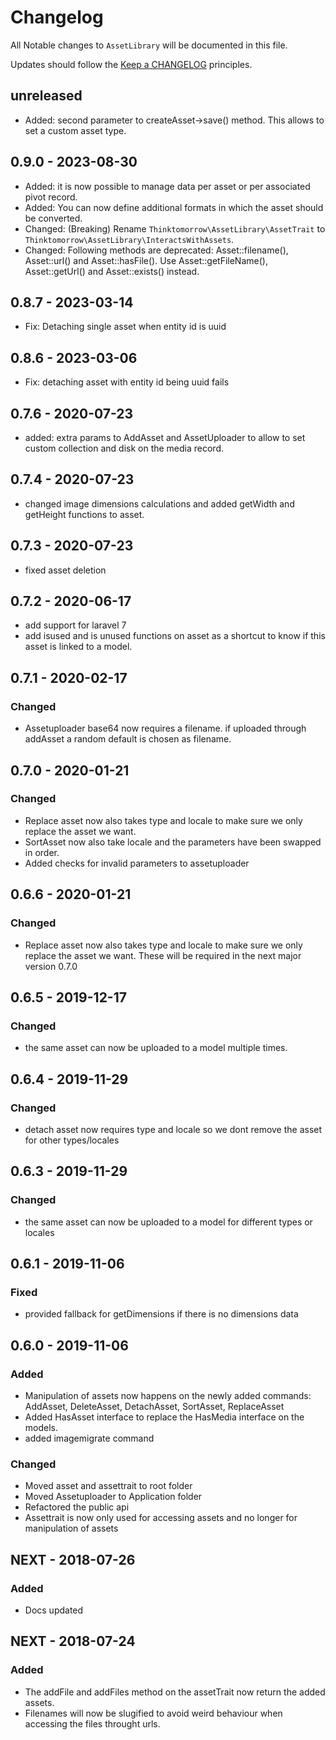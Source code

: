 # Changelog

All Notable changes to `AssetLibrary` will be documented in this file.

Updates should follow the [Keep a CHANGELOG](http://keepachangelog.com/) principles.

## unreleased

-   Added: second parameter to createAsset->save() method. This allows to set a custom asset type.

## 0.9.0 - 2023-08-30
-   Added: it is now possible to manage data per asset or per associated pivot record. 
-   Added: You can now define additional formats in which the asset should be converted.
-   Changed: (Breaking) Rename `Thinktomorrow\AssetLibrary\AssetTrait` to `Thinktomorrow\AssetLibrary\InteractsWithAssets`.
-   Changed: Following methods are deprecated: Asset::filename(), Asset::url() and Asset::hasFile(). Use Asset::getFileName(), Asset::getUrl() and Asset::exists() instead.

## 0.8.7 - 2023-03-14

-   Fix: Detaching single asset when entity id is uuid

## 0.8.6 - 2023-03-06

-   Fix: detaching asset with entity id being uuid fails

## 0.7.6 - 2020-07-23

-   added: extra params to AddAsset and AssetUploader to allow to set custom collection and disk on the media record.

## 0.7.4 - 2020-07-23

-   changed image dimensions calculations and added getWidth and getHeight functions to asset.

## 0.7.3 - 2020-07-23

-   fixed asset deletion

## 0.7.2 - 2020-06-17

-   add support for laravel 7
-   add isused and is unused functions on asset as a shortcut to know if this asset is linked to a model.

## 0.7.1 - 2020-02-17

### Changed

-   Assetuploader base64 now requires a filename. if uploaded through addAsset a random default is chosen as filename.

## 0.7.0 - 2020-01-21

### Changed

-   Replace asset now also takes type and locale to make sure we only replace the asset we want.
-   SortAsset now also take locale and the parameters have been swapped in order.
-   Added checks for invalid parameters to assetuploader

## 0.6.6 - 2020-01-21

### Changed

-   Replace asset now also takes type and locale to make sure we only replace the asset we want. These will be required in the next major version 0.7.0

## 0.6.5 - 2019-12-17

### Changed

-   the same asset can now be uploaded to a model multiple times.

## 0.6.4 - 2019-11-29

### Changed

-   detach asset now requires type and locale so we dont remove the asset for other types/locales

## 0.6.3 - 2019-11-29

### Changed

-   the same asset can now be uploaded to a model for different types or locales

## 0.6.1 - 2019-11-06

### Fixed

-   provided fallback for getDimensions if there is no dimensions data

## 0.6.0 - 2019-11-06

### Added

-   Manipulation of assets now happens on the newly added commands: AddAsset, DeleteAsset, DetachAsset, SortAsset, ReplaceAsset
-   Added HasAsset interface to replace the HasMedia interface on the models.
-   added imagemigrate command

### Changed

-   Moved asset and assettrait to root folder
-   Moved Assetuploader to Application folder
-   Refactored the public api
-   Assettrait is now only used for accessing assets and no longer for manipulation of assets

## NEXT - 2018-07-26

### Added

-   Docs updated

## NEXT - 2018-07-24

### Added

-   The addFile and addFiles method on the assetTrait now return the added assets.
-   Filenames will now be slugified to avoid weird behaviour when accessing the files throught urls.
